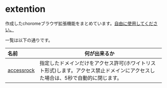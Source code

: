 # extention #

作成したchoromeブラウザ拡張機能をまとめています。[自由に使用してください。](RICCNSE)

一覧は以下の通りです。

| 名前 | 何が出来るか |
|:-|-|
| [accessrock](project/accessrock/accessrock.md) | 指定したドメインだけをアクセス許可(ホワイトリスト形式)します。アクセス禁止ドメインにアクセスした場合は、5秒で自動的に閉じます。 |
